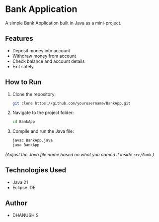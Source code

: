 # Bank Application

A simple Bank Application built in Java as a mini-project.

## Features 
- Deposit money into account
- Withdraw money from account
- Check balance and account details
- Exit safely

## How to Run 
1. Clone the repository:
    ```bash
    git clone https://github.com/yourusername/BankApp.git
    ```
2. Navigate to the project folder:
    ```bash
    cd BankApp
    ```
3. Compile and run the Java file:
    ```bash
    javac BankApp.java
    java BankApp
    ```

*(Adjust the Java file name based on what you named it inside `src/Bank`.)*

## Technologies Used
- Java 21
- Eclipse IDE 

## Author
- DHANUSH S


